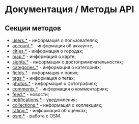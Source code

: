 # Документация / Методы API
## Секции методов
* [users.*](methods-users.md) - информация о пользователях;
* [account.*](methods-account.md) - информация об аккаунте;
* [cities.*](methods-cities.md) - информация о городах;
* [map.*](methods-map.md) - информация о карте;
* [sights.*](methods-sights.md) - информация о достопримечательностях;
* [categories.*](methods-categories.md) - информация о категориях;
* [fields.*](methods-fields.md) - информация о полях;
* [tags.*](methods-tags.md) - информация о тегах;
* [photos.*](methods-photos.md) - информация о фотографиях;
* [comments.*](methods-comments.md) - информация о комментариях;
* [feed.*](methods-feed.md) - новости;
* [notifications.*](methods-notifications.md) - уведомления;
* [collections.*](methods-collections.md) - информация о коллекциях;
* [rating.*](methods-rating.md) - информация об оценках;
* [osm.*](methods-osm.md) - работа с OSM.
